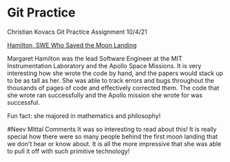 # Git Practice
Christian Kovacs Git Practice Assignment  10/4/21


[Hamilton, SWE Who Saved the Moon Landing](https://interestingengineering.com/margaret-hamilton-software-engineer-who-saved-the-moon-landing)


Margaret Hamilton was the lead Software Engineer at the MIT Instrumentation Laboratory and the Apollo Space Missions.  It is very interesting how she
wrote the code by hand, and the papers would stack up to be as tall as her.  She was able to track errors and bugs throughout the thousands of pages of code
and effectively corrected them.  The code that she wrote ran successfully and the Apollo mission she wrote for was successful.

Fun fact: she majored in mathematics and philosophy!


#Neev Mittal Comments
It was so interesting to read about this!  It is really special how there were so many people 
behind the first moon landing that we don't hear or know about. It is all the more impressive that she was able to pull it off with such primitive technology!